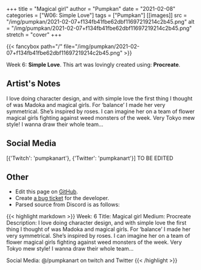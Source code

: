 +++
title =       "Magical girl"
author =      "Pumpkan"
date =        "2021-02-08"
categories =  ["W06: Simple Love"]
tags =        ["Pumpkan"]
[[images]]
                      src = "/img/pumpkan/2021-02-07+f134fb41fbe62dbf11697219214c2b45.png"
                      alt = "/img/pumpkan/2021-02-07+f134fb41fbe62dbf11697219214c2b45.png"
                      stretch = "cover"
+++


{{< fancybox path="/" file="/img/pumpkan/2021-02-07+f134fb41fbe62dbf11697219214c2b45.png" >}}


Week 6: **Simple Love**. This art was lovingly created using: **Procreate**.

## Artist's Notes

I love doing character design, and with simple love the first thing I thought of was Madoka and magical girls. For ‘balance’ I made her very symmetrical. She’s inspired by roses. I can imagine her on a team of flower magical girls fighting against weed monsters of the week. Very Tokyo mew style! I wanna draw their whole team...

## Social Media

[{'Twitch': 'pumpkanart'}, {'Twitter': 'pumpkanart'}] TO BE EDITED

## Other

- Edit this page on [GitHub](https://github.com/teaminkling/web-refresh/edit/main/blog/content/blog/pumpkan-week-6-7ed9.md).
- Create [a bug ticket](https://github.com/teaminkling/web-refresh/issues/new?assignees=&labels=bug&template=problem-report.md&title=) for the developer.
- Parsed source from Discord is as follows:

{{< highlight markdown >}}
Week: 6
Title:  Magical girl 
Medium: Procreate
Description: I love doing character design, and with simple love the first thing I thought of was Madoka and magical girls. For ‘balance’ I made her very symmetrical. She’s inspired by roses. I can imagine her on a team of flower magical girls fighting against weed monsters of the week. Very Tokyo mew style! I wanna draw their whole team... 

Social Media: @/pumpkanart on twitch and Twitter
{{< /highlight >}}